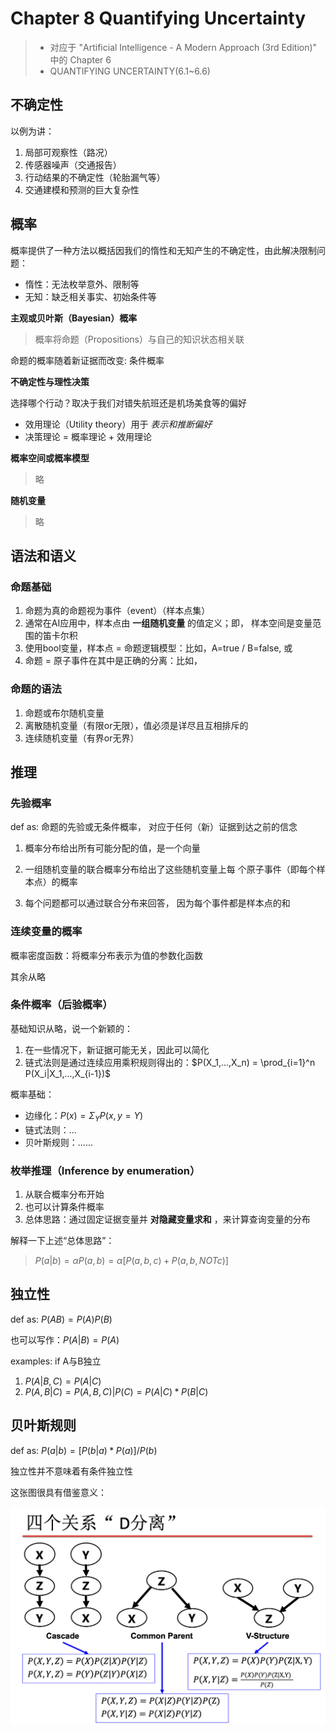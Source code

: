 # Chapter 8 Quantifying Uncertainty

>- 对应于 "Artificial Intelligence - A Modern Approach (3rd Edition)" 中的 Chapter 6
>- QUANTIFYING UNCERTAINTY(6.1~6.6)

## 不确定性

以例为讲：

1. 局部可观察性（路况）
2. 传感器噪声（交通报告） 
3. 行动结果的不确定性（轮胎漏气等） 
4. 交通建模和预测的巨大复杂性

## 概率

概率提供了一种方法以概括因我们的惰性和无知产生的不确定性，由此解决限制问题：

- 惰性：无法枚举意外、限制等
- 无知：缺乏相关事实、初始条件等


__主观或贝叶斯（Bayesian）概率__

>概率将命题（Propositions）与自己的知识状态相关联

命题的概率随着新证据而改变: 条件概率


__不确定性与理性决策__

选择哪个行动？取决于我们对错失航班还是机场美食等的偏好

- 效用理论（Utility theory）用于 _表示和推断偏好_ 
- 决策理论 = 概率理论 + 效用理论


__概率空间或概率模型__

>略

__随机变量__

>略

## 语法和语义

### 命题基础

1. 命题为真的命题视为事件（event）（样本点集）
2. 通常在AI应用中，样本点由 __一组随机变量__ 的值定义；即， 样本空间是变量范围的笛卡尔积
3. 使用bool变量，样本点 = 命题逻辑模型：比如，A=true / B=false, 或 
4. 命题 = 原子事件在其中是正确的分离：比如，

### 命题的语法

1. 命题或布尔随机变量
2. 离散随机变量（有限or无限），值必须是详尽且互相排斥的
3. 连续随机变量（有界or无界）

## 推理

### 先验概率

def as: 命题的先验或无条件概率， 对应于任何（新）证据到达之前的信念

1. 概率分布给出所有可能分配的值，是一个向量

2. 一组随机变量的联合概率分布给出了这些随机变量上每 个原子事件（即每个样本点）的概率

3. 每个问题都可以通过联合分布来回答， 因为每个事件都是样本点的和

### 连续变量的概率

概率密度函数：将概率分布表示为值的参数化函数

其余从略

### 条件概率（后验概率）

基础知识从略，说一个新颖的：

1. 在一些情况下，新证据可能无关，因此可以简化
2. 链式法则是通过连续应用乘积规则得出的：$P(X_1,...,X_n) = \prod_{i=1}^n P(X_i|X_1,...,X_{i-1})$

概率基础：

- 边缘化：$P(x) = \Sigma_Y P(x,y=Y)$
- 链式法则：...
- 贝叶斯规则：......

### 枚举推理（Inference by enumeration）

1. 从联合概率分布开始
2. 也可以计算条件概率
3. 总体思路：通过固定证据变量并 __对隐藏变量求和__ ，来计算查询变量的分布

解释一下上述“总体思路”：

>$P(a|b) = \alpha P(a,b) = \alpha[ P(a,b,c) + P(a,b,{NOT}c) ]$

## 独立性

def as: $P(AB) = P(A)P(B)$

也可以写作：$P(A|B) = P(A)$

examples: if A与B独立

1. $P(A|B,C) = P(A|C)$
2. $P(A,B|C) = P(A,B,C)|P(C) = P(A|C)*P(B|C)$

## 贝叶斯规则

def as: $P(a|b) = [P(b|a) * P(a)] / P(b)$

独立性并不意味着有条件独立性

这张图很具有借鉴意义：

![look](./photo/8.png)

